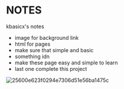 # NOTES
kbasicx's notes
- image for background link
- html for pages
- make sure that simple and basic
- something idn
- make these page easy and simple to learn
- last one complete this project

![25600e623f0294e7306d51e56ba1475c](https://github.com/user-attachments/assets/b1e90525-1da0-4dfb-98eb-df506035f9ed)

